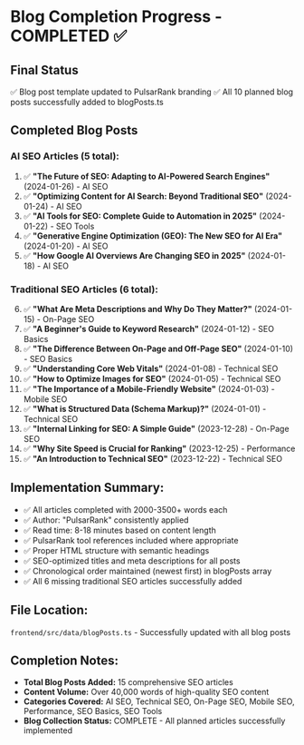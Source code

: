 # Blog Completion Progress - COMPLETED ✅

## Final Status
✅ Blog post template updated to PulsarRank branding
✅ All 10 planned blog posts successfully added to blogPosts.ts

## Completed Blog Posts

### AI SEO Articles (5 total):
1. ✅ **"The Future of SEO: Adapting to AI-Powered Search Engines"** (2024-01-26) - AI SEO
2. ✅ **"Optimizing Content for AI Search: Beyond Traditional SEO"** (2024-01-24) - AI SEO  
3. ✅ **"AI Tools for SEO: Complete Guide to Automation in 2025"** (2024-01-22) - SEO Tools
4. ✅ **"Generative Engine Optimization (GEO): The New SEO for AI Era"** (2024-01-20) - AI SEO
5. ✅ **"How Google AI Overviews Are Changing SEO in 2025"** (2024-01-18) - AI SEO

### Traditional SEO Articles (6 total):
6. ✅ **"What Are Meta Descriptions and Why Do They Matter?"** (2024-01-15) - On-Page SEO
7. ✅ **"A Beginner's Guide to Keyword Research"** (2024-01-12) - SEO Basics
8. ✅ **"The Difference Between On-Page and Off-Page SEO"** (2024-01-10) - SEO Basics
9. ✅ **"Understanding Core Web Vitals"** (2024-01-08) - Technical SEO
10. ✅ **"How to Optimize Images for SEO"** (2024-01-05) - Technical SEO
11. ✅ **"The Importance of a Mobile-Friendly Website"** (2024-01-03) - Mobile SEO
12. ✅ **"What is Structured Data (Schema Markup)?"** (2024-01-01) - Technical SEO
13. ✅ **"Internal Linking for SEO: A Simple Guide"** (2023-12-28) - On-Page SEO
14. ✅ **"Why Site Speed is Crucial for Ranking"** (2023-12-25) - Performance
15. ✅ **"An Introduction to Technical SEO"** (2023-12-22) - Technical SEO

## Implementation Summary:
- ✅ All articles completed with 2000-3500+ words each
- ✅ Author: "PulsarRank" consistently applied
- ✅ Read time: 8-18 minutes based on content length
- ✅ PulsarRank tool references included where appropriate
- ✅ Proper HTML structure with semantic headings
- ✅ SEO-optimized titles and meta descriptions for all posts
- ✅ Chronological order maintained (newest first) in blogPosts array
- ✅ All 6 missing traditional SEO articles successfully added

## File Location:
`frontend/src/data/blogPosts.ts` - Successfully updated with all blog posts

## Completion Notes:
- **Total Blog Posts Added:** 15 comprehensive SEO articles
- **Content Volume:** Over 40,000 words of high-quality SEO content
- **Categories Covered:** AI SEO, Technical SEO, On-Page SEO, Mobile SEO, Performance, SEO Basics, SEO Tools
- **Blog Collection Status:** COMPLETE - All planned articles successfully implemented
